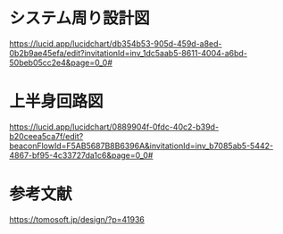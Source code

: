 # システム周り設計図
https://lucid.app/lucidchart/db354b53-905d-459d-a8ed-0b2b9ae45efa/edit?invitationId=inv_1dc5aab5-8611-4004-a6bd-50beb05cc2e4&page=0_0#


# 上半身回路図
https://lucid.app/lucidchart/0889904f-0fdc-40c2-b39d-b20ceea5ca7f/edit?beaconFlowId=F5AB5687B8B6396A&invitationId=inv_b7085ab5-5442-4867-bf95-4c33727da1c6&page=0_0#




# 参考文献
https://tomosoft.jp/design/?p=41936
